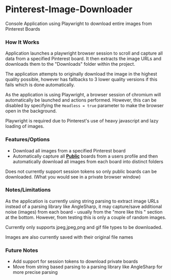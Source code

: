 # Pinterest-Image-Downloader

Console Application using Playwright to download entire images from Pinterest Boards

### How It Works
Application launches a playwright browser session to scroll and capture all data from a specified Pinterest board. It then extracts the image URLs and downloads them to the "Downloads" folder within the project.

The application attempts to originally download the image in the highest quality possible, however has fallbacks to 3 lower quality versions if this fails which is done automatically.

As the application is using Playwright, a browser session of chromium will automatically be launched and actions performed. However, this can be disabled by specifying the `Headless = true` parameter
to make the browser open in the background.

Playwright is required due to Pinterest's use of heavy javascript and lazy loading of images.

### Features/Options
- Download all images from a specified Pinterest board
- Automatically capture all <b><u>Public</u></b> boards from a users profile and then automatically download all images from each board into distinct folders

Does not currently support session tokens so only public boards can be downloaded. (What you would see in a private browser window)

### Notes/Limitations
As the application is currently using string parsing to extract image URLs instead of a parsing library like AngleSharp, it may capture/save additional noise (images) from each board - usually from the "more like this " section at the bottom. 
However, from testing this is only a couple of random images.

Currently only supports jpeg,jpeg,png and gif file types to be downloaded.

Images are also currently saved with their original file names

### Future Notes
- Add support for session tokens to download private boards 
- Move from string based parsing to a parsing library like AngleSharp for more precise parsing
